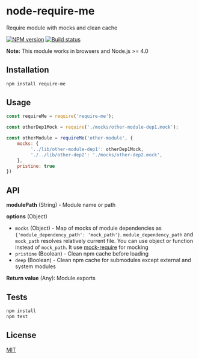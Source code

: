 # node-require-me
Require module with mocks and clean cache

[![NPM version](https://img.shields.io/npm/v/require-me.svg)](https://npmjs.org/package/require-me)
[![Build status](https://img.shields.io/travis/tamtakoe/node-require-me.svg)](https://travis-ci.org/tamtakoe/node-require-me)

**Note:** This module works in browsers and Node.js >= 4.0

## Installation

```sh
npm install require-me
```

## Usage

```js
const requireMe = require('require-me');

const otherDep1Mock = require('./mocks/other-module-dep1.mock');

const otherModule = requireMe('other-module', {
    mocks: {
         '../lib/other-module-dep1': otherDep1Mock,
         './../lib/other-dep2': './mocks/other-dep2.mock',
    },
    pristine: true
})
```

## API

**modulePath** (String) - Module name or path

**options** (Object)

* `mocks` (Object) - Map of mocks of module dependencies as `{'module_dependency_path': 'mock_path'}`.
                     `module_dependency_path` and `mock_path` resolves relatively current file.
                     You can use object or function instead of `mock_path`.
                     It use [mock-require](https://www.npmjs.com/package/mock-require) for mocking
* `pristine` (Boolean) - Clean npm cache before loading
* `deep` (Boolean) - Clean npm cache for submodules except external and system modules

**Return value** (Any): Module.exports

## Tests

```sh
npm install
npm test
```

## License

[MIT](LICENSE)